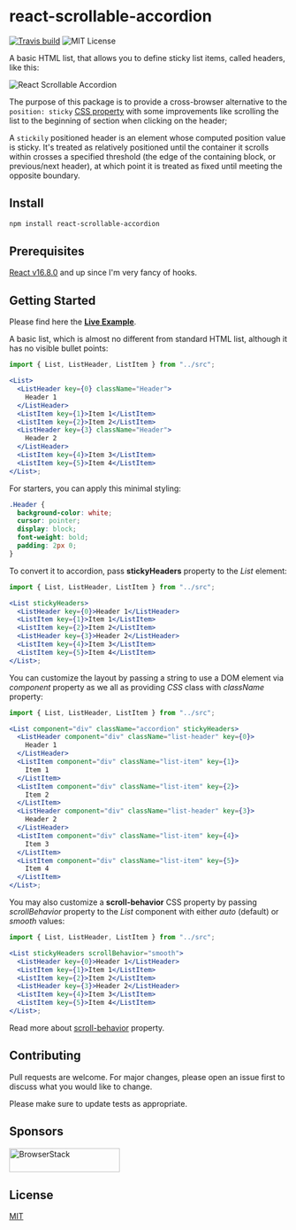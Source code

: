 # react-scrollable-accordion

[![Travis build](https://img.shields.io/travis/andrii-maglovanyi/react-scrollable-accordion?style=flat-square)](https://travis-ci.org/andrii-maglovanyi/react-scrollable-accordion)
![MIT License](https://img.shields.io/github/license/andrii-maglovanyi/react-scrollable-accordion?style=flat-square)

A basic HTML list, that allows you to define sticky list items, called headers, like this:

![React Scrollable Accordion](https://media.giphy.com/media/cNNwh9yFDzhZhceNEY/giphy.gif)

The purpose of this package is to provide a cross-browser alternative to the `position: sticky` [CSS property](https://developer.mozilla.org/en-US/docs/Web/CSS/position) with some improvements like scrolling the list to the beginning of section when clicking on the header;

A `stickily` positioned header is an element whose computed position value is sticky. It's treated as relatively positioned until the container it scrolls within crosses a specified threshold (the edge of the containing block, or previous/next header), at which point it is treated as fixed until meeting the opposite boundary.

## Install

```bash
npm install react-scrollable-accordion
```

## Prerequisites

[React v16.8.0](https://github.com/facebook/react/releases/tag/v16.8.0) and up since I'm very fancy of hooks.

## Getting Started

Please find here the **[Live Example](https://codesandbox.io/s/react-scrollable-accordion-bbtis?fontsize=14)**.

A basic list, which is almost no different from standard HTML list, although it has no visible bullet points:

```jsx
import { List, ListHeader, ListItem } from "../src";

<List>
  <ListHeader key={0} className="Header">
    Header 1
  </ListHeader>
  <ListItem key={1}>Item 1</ListItem>
  <ListItem key={2}>Item 2</ListItem>
  <ListHeader key={3} className="Header">
    Header 2
  </ListHeader>
  <ListItem key={4}>Item 3</ListItem>
  <ListItem key={5}>Item 4</ListItem>
</List>;
```

For starters, you can apply this minimal styling:

```css
.Header {
  background-color: white;
  cursor: pointer;
  display: block;
  font-weight: bold;
  padding: 2px 0;
}
```

To convert it to accordion, pass **stickyHeaders** property to the _List_ element:

```jsx
import { List, ListHeader, ListItem } from "../src";

<List stickyHeaders>
  <ListHeader key={0}>Header 1</ListHeader>
  <ListItem key={1}>Item 1</ListItem>
  <ListItem key={2}>Item 2</ListItem>
  <ListHeader key={3}>Header 2</ListHeader>
  <ListItem key={4}>Item 3</ListItem>
  <ListItem key={5}>Item 4</ListItem>
</List>;
```

You can customize the layout by passing a string to use a DOM element via _component_ property as we all as providing _CSS_ class with _className_ property:

```jsx
import { List, ListHeader, ListItem } from "../src";

<List component="div" className="accordion" stickyHeaders>
  <ListHeader component="div" className="list-header" key={0}>
    Header 1
  </ListHeader>
  <ListItem component="div" className="list-item" key={1}>
    Item 1
  </ListItem>
  <ListItem component="div" className="list-item" key={2}>
    Item 2
  </ListItem>
  <ListHeader component="div" className="list-header" key={3}>
    Header 2
  </ListHeader>
  <ListItem component="div" className="list-item" key={4}>
    Item 3
  </ListItem>
  <ListItem component="div" className="list-item" key={5}>
    Item 4
  </ListItem>
</List>;
```

You may also customize a **scroll-behavior** CSS property by passing _scrollBehavior_ property to the _List_ component with either _auto_ (default) or _smooth_ values:

```jsx
import { List, ListHeader, ListItem } from "../src";

<List stickyHeaders scrollBehavior="smooth">
  <ListHeader key={0}>Header 1</ListHeader>
  <ListItem key={1}>Item 1</ListItem>
  <ListItem key={2}>Item 2</ListItem>
  <ListHeader key={3}>Header 2</ListHeader>
  <ListItem key={4}>Item 3</ListItem>
  <ListItem key={5}>Item 4</ListItem>
</List>;
```

Read more about [scroll-behavior](https://developer.mozilla.org/en-US/docs/Web/CSS/scroll-behavior) property.

## Contributing

Pull requests are welcome. For major changes, please open an issue first to discuss what you would like to change.

Please make sure to update tests as appropriate.

## Sponsors

<a href="https://www.browserstack.com/">
  <img
    height="43"
    width="200"
    alt="BrowserStack"
    src="https://i.imgur.com/ZRz5uuA.png"
  />
</a>

## License

[MIT](https://choosealicense.com/licenses/mit/)

